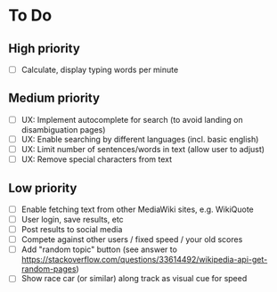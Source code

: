 # To Do

## High priority

- [ ] Calculate, display typing words per minute

## Medium priority

- [ ] UX: Implement autocomplete for search (to avoid landing on disambiguation pages)
- [ ] UX: Enable searching by different languages (incl. basic english)
- [ ] UX: Limit number of sentences/words in text (allow user to adjust)
- [ ] UX: Remove special characters from text

## Low priority

- [ ] Enable fetching text from other MediaWiki sites, e.g. WikiQuote
- [ ] User login, save results, etc
- [ ] Post results to social media
- [ ] Compete against other users / fixed speed / your old scores
- [ ] Add "random topic" button (see answer to https://stackoverflow.com/questions/33614492/wikipedia-api-get-random-pages)
- [ ] Show race car (or similar) along track as visual cue for speed
